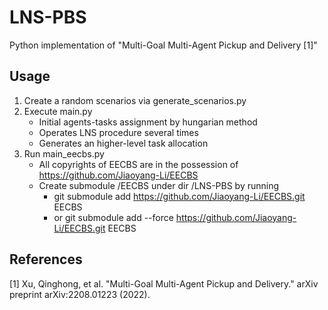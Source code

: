 # LNS-PBS
Python implementation of "Multi-Goal Multi-Agent Pickup and Delivery [1]"

## Usage
1. Create a random scenarios via generate_scenarios.py
2. Execute main.py
   - Initial agents-tasks assignment by hungarian method
   - Operates LNS procedure several times
   - Generates an higher-level task allocation
3. Run main_eecbs.py
   - All copyrights of EECBS are in the possession of https://github.com/Jiaoyang-Li/EECBS
   - Create submodule /EECBS under dir /LNS-PBS by running
     - git submodule add https://github.com/Jiaoyang-Li/EECBS.git EECBS
     - or git submodule add --force https://github.com/Jiaoyang-Li/EECBS.git EECBS
     
## References
[1] Xu, Qinghong, et al. "Multi-Goal Multi-Agent Pickup and Delivery." arXiv preprint arXiv:2208.01223 (2022).
